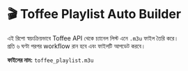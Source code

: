 # 🎬 Toffee Playlist Auto Builder

এই রিপো স্বয়ংক্রিয়ভাবে Toffee API থেকে চ্যানেল লিস্ট এনে `.m3u` ফাইল তৈরি করে।  
প্রতি ৬ ঘণ্টা পরপর workflow রান হবে এবং ফাইলটি আপডেট করবে।

**ফাইলের নাম:** `toffee_playlist.m3u`
